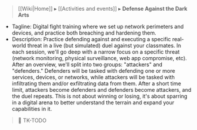 > [[Wiki|Home]] ▸ [[Activities and events]] ▸ **Defense Against the Dark Arts**

* Tagline: Digital fight training where we set up network perimeters and devices, and practice both breaching and hardening them.
* Description: Practice defending against and executing a specific real-world threat in a live (but simulated) duel against your classmates. In each session, we'll go deep with a narrow focus on a specific threat (network monitoring, physical surveillance, web app compromise, etc). After an overview, we'll split into two groups: "attackers" and "defenders." Defenders will be tasked with defending one or more services, devices, or networks, while attackers will be tasked with infiltrating them and/or exfiltrating data from them. After a short time limit, attackers become defenders and defenders become attackers, and the duel repeats. This is not about winning or losing, it's about sparring in a digital arena to better understand the terrain and expand your capabilities in it.

> 🚧 TK-TODO